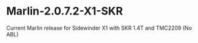 # Marlin-2.0.7.2-X1-SKR
 Current Marlin release for Sidewinder X1 with SKR 1.4T and TMC2209 (No ABL)
